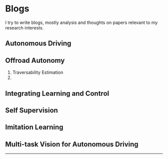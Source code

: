 [comment]: <> (## Portfolio)

[comment]: <> (---)

# Blogs

I try to write blogs, mostly analysis and thoughts on papers relevant to my research interests.

## Autonomous Driving
<!-- 1. Waabi: Survey on Waabi's approach to Self-Driving
2. Tesla: Perception-based FSD
3. Wayve:
4. Aurora:
5. NVIDIA:
6. Argoverse:
7. Argo(CMU): -->

## Offroad Autonomy
1. Traversability Estimation
2. 

## Integrating Learning and Control

## Self Supervision

## Imitation Learning
<!-- 1. Maximum Margin Planning
2. Max Ent IRL
3. Imitation Learning -->

## Multi-task Vision for Autonomous Driving

---
<!-- <p style="font-size:11px">Page template forked from <a href="https://github.com/evanca/quick-portfolio">evanca</a></p> -->
<!-- Remove above link if you don't want to attibute -->
